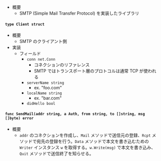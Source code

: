 - 概要
    - SMTP (Simple Mail Transfer Protocol) を実装したライブラリ

#### `type Client struct`

- 概要
    - SMTP のクライアント側
- 実装
    - フィールド
        - `conn net.Conn`
            - コネクションのリファレンス
            - SMTP ではトランスポート層のプロトコルは通常 TCP が使われる
        - `serverName string`
            - ex. "foo.com"
        - `localName string`
            - ex. "bar.com"
        - `didHello bool`

#### `func SendMail(addr string, a Auth, from string, to []string, msg []byte) error`

- 概要
    - `addr` のコネクションを作成し、`Mail` メソッドで送信元の登録、`Rcpt` メソッドで宛先の登録を行う。`Data` メソッドで本文を書き込むための `Writer` インスタンス `w` を取得する。`w.Write(msg)` で本文を書き込み、`Quit` メソッドで送信終了を知らせる。
